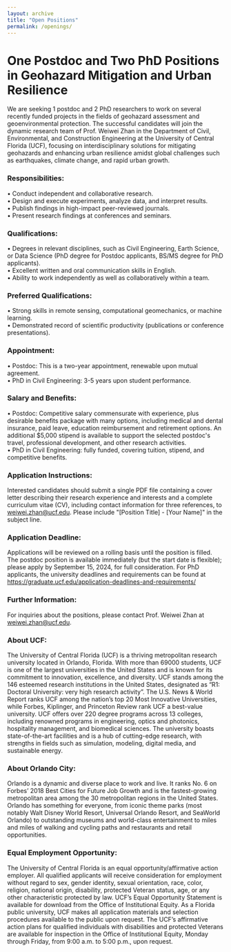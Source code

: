 ```yaml
---
layout: archive
title: "Open Positions"
permalink: /openings/
---
```

# One Postdoc and Two PhD Positions in Geohazard Mitigation and Urban Resilience

We are seeking 1 postdoc and 2 PhD researchers to work on several recently funded projects in the fields of geohazard assessment and geoenvironmental protection. The successful candidates will join the dynamic research team of Prof. Weiwei Zhan in the Department of Civil, Environmental, and Construction Engineering at the University of Central Florida (UCF), focusing on interdisciplinary solutions for mitigating geohazards and enhancing urban resilience amidst global challenges such as earthquakes, climate change, and rapid urban growth.

### Responsibilities: 
•	Conduct independent and collaborative research. <br />
•	Design and execute experiments, analyze data, and interpret results. <br />
•	Publish findings in high-impact peer-reviewed journals. <br />
•	Present research findings at conferences and seminars. <br />

### Qualifications:
•	Degrees in relevant disciplines, such as Civil Engineering, Earth Science, or Data Science (PhD degree for Postdoc applicants, BS/MS degree for PhD applicants). <br />
•	Excellent written and oral communication skills in English. <br />
•	Ability to work independently as well as collaboratively within a team. <br />
### Preferred Qualifications: 
•	Strong skills in remote sensing, computational geomechanics, or machine learning. <br />
•	Demonstrated record of scientific productivity (publications or conference presentations). <br />

### Appointment: 
•	Postdoc: This is a two-year appointment, renewable upon mutual agreement. <br />
•	PhD in Civil Engineering: 3-5 years upon student performance. <br />

### Salary and Benefits: 
•	Postdoc: Competitive salary commensurate with experience, plus desirable benefits package with many options, including medical and dental insurance, paid leave, education reimbursement and retirement options. An additional $5,000 stipend is available to support the selected postdoc's travel, professional development, and other research activities.  <br />
•	PhD in Civil Engineering: fully funded, covering tuition, stipend, and competitive benefits. <br />

### Application Instructions: 
Interested candidates should submit a single PDF file containing a cover letter describing their research experience and interests and a complete curriculum vitae (CV), including contact information for three references, to weiwei.zhan@ucf.edu. Please include "[Position Title] - [Your Name]" in the subject line. <br />

### Application Deadline: 
Applications will be reviewed on a rolling basis until the position is filled. The postdoc position is available immediately (but the start date is flexible); please apply by September 15, 2024, for full consideration. For PhD applicants, the university deadlines and requirements can be found at https://graduate.ucf.edu/application-deadlines-and-requirements/

### Further Information: 
For inquiries about the positions, please contact Prof. Weiwei Zhan at weiwei.zhan@ucf.edu.

### About UCF: 
The University of Central Florida (UCF) is a thriving metropolitan research university located in Orlando, Florida. With more than 69000 students, UCF is one of the largest universities in the United States and is known for its commitment to innovation, excellence, and diversity. UCF stands among the 146 esteemed research institutions in the United States, designated as “R1: Doctoral University: very high research activity”. The U.S. News & World Report ranks UCF among the nation’s top 20 Most Innovative Universities, while Forbes, Kiplinger, and Princeton Review rank UCF a best-value university. UCF offers over 220 degree programs across 13 colleges, including renowned programs in engineering, optics and photonics, hospitality management, and biomedical sciences. The university boasts state-of-the-art facilities and is a hub of cutting-edge research, with strengths in fields such as simulation, modeling, digital media, and sustainable energy. 

### About Orlando City: 
Orlando is a dynamic and diverse place to work and live. It ranks No. 6 on Forbes’ 2018 Best Cities for Future Job Growth and is the fastest-growing metropolitan area among the 30 metropolitan regions in the United States. Orlando has something for everyone, from iconic theme parks (most notably Walt Disney World Resort, Universal Orlando Resort, and SeaWorld Orlando) to outstanding museums and world-class entertainment to miles and miles of walking and cycling paths and restaurants and retail opportunities. 

### Equal Employment Opportunity:
The University of Central Florida is an equal opportunity/affirmative action employer. All qualified applicants will receive consideration for employment without regard to sex, gender identity, sexual orientation, race, color, religion, national origin, disability, protected Veteran status, age, or any other characteristic protected by law. UCF’s Equal Opportunity Statement is available for download from the Office of Institutional Equity. As a Florida public university, UCF makes all application materials and selection procedures available to the public upon request. The UCF’s affirmative action plans for qualified individuals with disabilities and protected Veterans are available for inspection in the Office of Institutional Equity, Monday through Friday, from 9:00 a.m. to 5:00 p.m., upon request.





<!-- [Mega landslide front](/images/DGB-Front-View.jpg)

[Mega landslide top](/images/DGB-top.jpg)

[Mega landslide deposit](/images/DGB-Deposit.jpg)

[Fieldtrip with Mauri McSaveney](/images/FieldTrip.jpg)

[3D tunnel obtained by Laser Scanner](/images/EGX-Tunnel-Deformation.jpg)

[Slope monitoring via GBSAR](/images/GBSAR.jpg)

[Clemson football](/images/ClemsonFootball.jpg)

[PhD graduation ceremony](/images/Graduation-Ceremony.jpg) -->